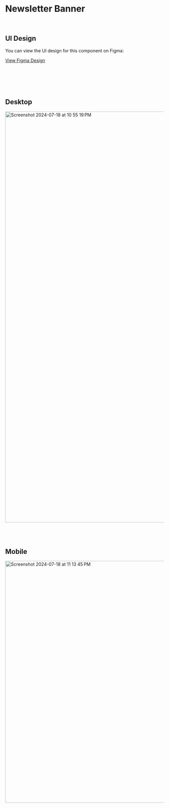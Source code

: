 # Newsletter Banner 
<br/>

## UI Design
You can view the UI design for this component on Figma:

<a href="https://www.figma.com/design/W3xkvhDtj7QRix3zUpf5bJ/Newsletter-Banner?node-id=0-1&t=YTv8uEFC4zCpHhIO-1" target="_blank" rel="noopener noreferrer">View Figma Design</a>

<br/>
<br/>
<br/>
<br/>

## Desktop
<img width="1307" alt="Screenshot 2024-07-18 at 10 55 19 PM" src="https://github.com/user-attachments/assets/0315b50f-59d6-414e-936a-2c2057f435e1">

<br/>
<br/>
<br/>
<br/>

## Mobile
<img width="769" alt="Screenshot 2024-07-18 at 11 13 45 PM" src="https://github.com/user-attachments/assets/2bd387e3-b644-48ce-860c-b0f5e0ce3784">
